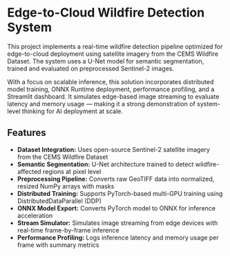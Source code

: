 # Edge-to-Cloud Wildfire Detection System

This project implements a real-time wildfire detection pipeline optimized for edge-to-cloud deployment using satellite imagery from the CEMS Wildfire Dataset. The system uses a U-Net model for semantic segmentation, trained and evaluated on preprocessed Sentinel-2 images.

With a focus on scalable inference, this solution incorporates distributed model training, ONNX Runtime deployment, performance profiling, and a Streamlit dashboard. It simulates edge-based image streaming to evaluate latency and memory usage — making it a strong demonstration of system-level thinking for AI deployment at scale.

## Features

- **Dataset Integration:** Uses open-source Sentinel-2 satellite imagery from the CEMS Wildfire Dataset
- **Semantic Segmentation:** U-Net architecture trained to detect wildfire-affected regions at pixel level
- **Preprocessing Pipeline:** Converts raw GeoTIFF data into normalized, resized NumPy arrays with masks
- **Distributed Training:** Supports PyTorch-based multi-GPU training using DistributedDataParallel (DDP)
- **ONNX Model Export:** Converts PyTorch model to ONNX for inference acceleration
- **Stream Simulator:** Simulates image streaming from edge devices with real-time frame-by-frame inference
- **Performance Profiling:** Logs inference latency and memory usage per frame with summary metrics
